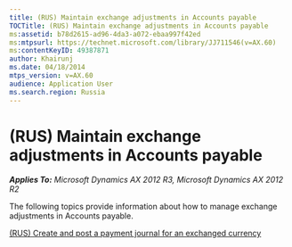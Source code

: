 ```yaml
---
title: (RUS) Maintain exchange adjustments in Accounts payable
TOCTitle: (RUS) Maintain exchange adjustments in Accounts payable
ms:assetid: b78d2615-ad96-4da3-a072-ebaa997f42ed
ms:mtpsurl: https://technet.microsoft.com/library/JJ711546(v=AX.60)
ms:contentKeyID: 49387871
author: Khairunj
ms.date: 04/18/2014
mtps_version: v=AX.60
audience: Application User
ms.search.region: Russia
---
```


# (RUS) Maintain exchange adjustments in Accounts payable 


_**Applies To:** Microsoft Dynamics AX 2012 R3, Microsoft Dynamics AX 2012 R2_

The following topics provide information about how to manage exchange adjustments in Accounts payable.

[(RUS) Create and post a payment journal for an exchanged currency](rus-create-and-post-a-payment-journal-for-an-exchanged-currency.md)

  


